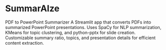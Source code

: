 # SummarAIze
PDF to PowerPoint Summarizer A Streamlit app that converts PDFs into summarized PowerPoint presentations. Uses SpaCy for NLP summarization, KMeans for topic clustering, and python-pptx for slide creation. Customizable summary ratio, topics, and presentation details for efficient content extraction.
